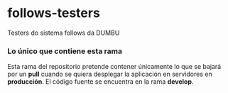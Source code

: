 # follows-testers
Testers do sistema follows da DUMBU
### Lo único que contiene esta rama
Esta rama del repositorio pretende contener únicamente lo que se bajará por un **pull** cuando se quiera desplegar la aplicación en servidores en **producción**. El código fuente se encuentra en la rama **develop**.
